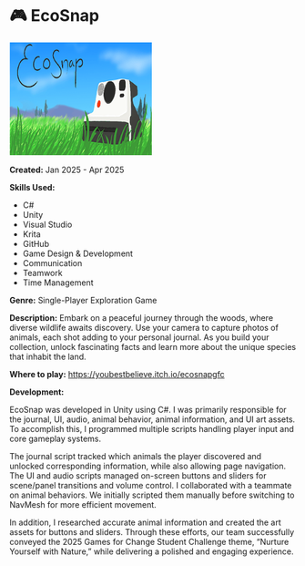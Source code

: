 # 🎮 EcoSnap
<img src="Images/EcoSnap Logo.png" alt="Hell Done Logo" width = 250>

**Created:** Jan 2025 - Apr 2025

**Skills Used:** 
- C#
- Unity
- Visual Studio
- Krita
- GitHub
- Game Design & Development
- Communication
- Teamwork
- Time Management

**Genre:** Single-Player Exploration Game

**Description:** Embark on a peaceful journey through the woods, where diverse wildlife awaits discovery. Use your camera to capture photos of animals, each shot adding to your personal journal. As you build your collection, unlock fascinating facts and learn more about the unique species that inhabit the land.

**Where to play:**  <a href="https://youbestbelieve.itch.io/ecosnapgfc">https://youbestbelieve.itch.io/ecosnapgfc</a>

**Development:** 

EcoSnap was developed in Unity using C#. I was primarily responsible for the journal, UI, audio, animal behavior, animal information, and UI art assets. To accomplish this, I programmed multiple scripts handling player input and core gameplay systems.

The journal script tracked which animals the player discovered and unlocked corresponding information, while also allowing page navigation. The UI and audio scripts managed on-screen buttons and sliders for scene/panel transitions and volume control. I collaborated with a teammate on animal behaviors. We initially scripted them manually before switching to NavMesh for more efficient movement.

In addition, I researched accurate animal information and created the art assets for buttons and sliders. Through these efforts, our team successfully conveyed the 2025 Games for Change Student Challenge theme, “Nurture Yourself with Nature,” while delivering a polished and engaging experience.
